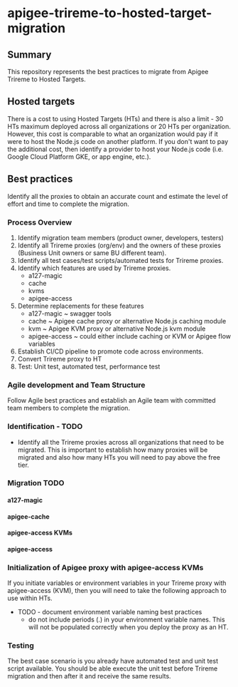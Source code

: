 # apigee-trireme-to-hosted-target-migration

## Summary
This repository represents the best practices to migrate from Apigee Trireme to Hosted Targets.  

## Hosted targets
There is a cost to using Hosted Targets (HTs) and there is also a limit - 30 HTs maximum deployed across all organizations or 20 HTs per organization.  However, this cost is comparable to what an organization would pay if it were to host the Node.js code on another platform.  If you don't want to pay the additional cost, then identify a provider to host your Node.js code (i.e. Google Cloud Platform GKE, or app engine, etc.).

## Best practices
Identify all the proxies to obtain an accurate count and estimate the level of effort and time to complete the migration.

### Process Overview
1. Identify migration team members (product owner, developers, testers)
2. Identify all Trireme proxies (org/env) and the owners of these proxies (Business Unit owners or same BU different team).
3. Identify all test cases/test scripts/automated tests for Trireme proxies.
4. Identify which features are used by Trireme proxies.
   * a127-magic
   * cache
   * kvms
   * apigee-access
5. Determine replacements for these features
   * a127-magic ~ swagger tools
   * cache ~ Apigee cache proxy or alternative Node.js caching module
   * kvm ~ Apigee KVM proxy or alternative Node.js kvm module
   * apigee-access ~ could either include caching or KVM or Apigee flow variables
6. Establish CI/CD pipeline to promote code across environments.
7. Convert Trireme proxy to HT
8. Test: Unit test, automated test, performance test

### Agile development and Team Structure
Follow Agile best practices and establish an Agile team with committed team members to complete the migration.

### Identification - TODO
* Identify all the Trireme proxies across all organizations that need to be migrated.
  This is important to establish how many proxies will be migrated and also how many HTs you will need to pay above the free tier.  

### Migration TODO
#### a127-magic
#### apigee-cache
#### apigee-access KVMs
#### apigee-access

### Initialization of Apigee proxy with apigee-access KVMs
If you initiate variables or environment variables in your Trireme proxy with apigee-access (KVM), then you will need to take the following approach to use within HTs.  


* TODO - document environment variable naming best practices
  * do not include periods (.) in your environment variable names.  This will not be populated correctly when you deploy the proxy as an HT.  

### Testing
The best case scenario is you already have automated test and unit test script available.  You should be able execute the unit test before Trireme migration and then after it and receive the same results.
